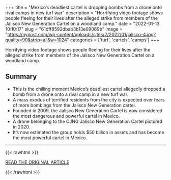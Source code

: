 +++
title = "Mexico’s deadliest cartel is dropping bombs from a drone onto rival camps in new turf war"
description = "Horrifying video footage shows people fleeing for their lives after the alleged strike from members of the Jalisco New Generation Cartel on a woodland camp."
date = "2022-01-13 10:10:17"
slug = "61dff8592dbab3b13e09069b"
image = "https://nypost.com/wp-content/uploads/sites/2/2022/01/jalisco-4.jpg?quality=90&strip=all&w=1024"
categories = ['turf', 'cartels', 'camps']
+++

Horrifying video footage shows people fleeing for their lives after the alleged strike from members of the Jalisco New Generation Cartel on a woodland camp.

## Summary

- This is the chilling moment Mexico’s deadliest cartel allegedly dropped a bomb from a drone onto a rival camp in a new turf war.
- A mass exodus of terrified residents from the city is expected over fears of more bombings from the Jalisco New Generation cartel.
- Founded in 2009, the Jalisco New Generation Cartel is now considered the most dangerous and powerful cartel in Mexico.
- A drone belonging to the CJNG Jalisco New Generation Cartel pictured in 2020.
- It’s now estimated the group holds $50 billion in assets and has become the most powerful cartel in Mexico.

---

{{< rawhtml >}}
  <p class="article-category">
    <a target="_blank" href="https://nypost.com/2022/01/12/mexicos-deadliest-cartel-is-dropping-bombs-from-a-drone-onto-rival-camps-in-new-turf-war/">READ THE ORIGINAL ARTICLE</a>
  </p>
{{< /rawhtml >}}
